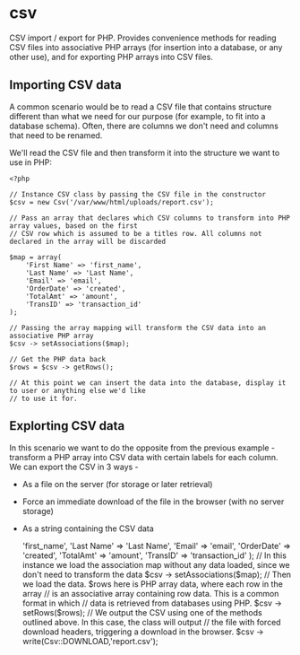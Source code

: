 # csv
CSV import / export for PHP. Provides convenience methods for reading CSV files into associative PHP arrays (for insertion into a database, or any other use), and for exporting PHP arrays into CSV files.

## Importing CSV data

A common scenario would be to read a CSV file that contains structure different than what we need for our purpose (for example, to fit into a database schema). Often, there are columns we don't need and columns that need to be renamed.

We'll read the CSV file and then transform it into the structure we want to use in PHP:

	<?php
	
	// Instance CSV class by passing the CSV file in the constructor
	$csv = new Csv('/var/www/html/uploads/report.csv');
	
	// Pass an array that declares which CSV columns to transform into PHP array values, based on the first 
	// CSV row which is assumed to be a titles row. All columns not declared in the array will be discarded
	
	$map = array(
		'First Name' => 'first_name',
		'Last Name' => 'Last Name',
		'Email' => 'email',
		'OrderDate' => 'created',
		'TotalAmt' => 'amount',
		'TransID' => 'transaction_id'
	);
	
	// Passing the array mapping will transform the CSV data into an associative PHP array
	$csv -> setAssociations($map);
	
	// Get the PHP data back
	$rows = $csv -> getRows();
	
	// At this point we can insert the data into the database, display it to user or anything else we'd like
	// to use it for.

## Explorting CSV data 

In this scenario we want to do the opposite from the previous example - transform a PHP array into CSV data with
certain labels for each column. We can export the CSV in 3 ways - 

* As a file on the server (for storage or later retrieval)
* Force an immediate download of the file in the browser (with no server storage)
* As a string containing the CSV data

	<?php
	$csv = new Csv();
	
	// Just for example purposes, we use the same structure we previously used to import the data.
	$map = array(
		'First Name' => 'first_name',
		'Last Name' => 'Last Name',
		'Email' => 'email',
		'OrderDate' => 'created',
		'TotalAmt' => 'amount',
		'TransID' => 'transaction_id'
	);
	
	// In this instance we load the association map without any data loaded, since we don't need to transform the data
	$csv -> setAssociations($map);
	
	// Then we load the data. $rows here is PHP array data, where each row in the array 
	// is an associative array containing row data. This is a common format in which 
	// data is retrieved from databases using PHP.
	
	$csv -> setRows($rows);
	
	// We output the CSV using one of the methods outlined above. In this case, the class will output
	// the file with forced download headers, triggering a download in the browser.
	$csv -> write(Csv::DOWNLOAD,'report.csv');
	